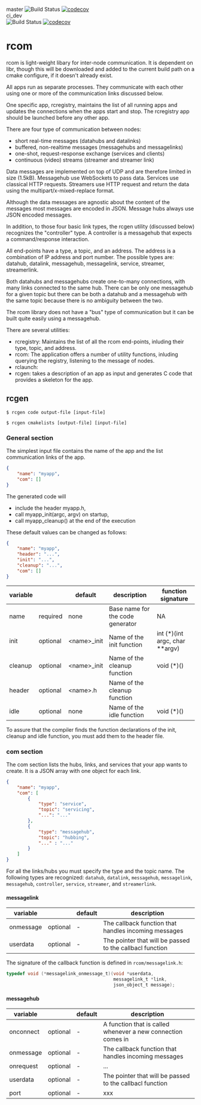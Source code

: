 master
![Build Status](https://github.com/romi/rcom/workflows/CI/badge.svg?branch=master)
[![codecov](https://codecov.io/gh/romi/rcom/branch/master/graph/badge.svg)](https://codecov.io/gh/romi/rcom)    
ci_dev  
![Build Status](https://github.com/romi/rcom/workflows/CI/badge.svg?branch=ci_dev)
[![codecov](https://codecov.io/gh/romi/rcom/branch/ci_dev/graph/badge.svg)](https://codecov.io/gh/romi/rcom)

# rcom
rcom is light-weight libary for inter-node communication. It is dependent on libr, though this will be downloaded and added to the current build path on a cmake configure, if it doesn't already exist.

All apps run as separate processes. They communicate with each other using one or more of the communication links discussed below. 

One specific app, rcregistry, maintains the list of all running apps and updates the connections when the apps start and stop. The rcregistry app should be launched before any other app. 


There are four type of communication between nodes:
* short real-time messages (datahubs and datalinks)
* buffered, non-realtime messages (messagehubs and messagelinks)
* one-shot, request-response exchange (services and clients)
* continuous (video) streams (streamer and streamer link)

Data messages are implemented on top of UDP and are therefore limited in size (1.5kB). Messagehub use WebSockets to pass data. Services use classical HTTP requests. Streamers use HTTP request and return the data using the multipart/x-mixed-replace format.

Although the data messages are agnostic about the content of the messages most messages are encoded in JSON. Message hubs always use JSON encoded messages. 

In addition, to those four basic link types, the rcgen utility (discussed below) recognizes the "controller" type. A controller is a messagehub that expects a command/response interaction.

All end-points have a type, a topic, and an address. The address is a combination of IP address and port number. The possible types are: datahub, datalink, messagehub, messagelink, service, streamer, streamerlink.

Both datahubs and messagehubs create one-to-many connections, with many links connected to the same hub. There can be only one messagehub for a given topic but there can be both a datahub and a messagehub with the same topic because there is no ambiguity between the two.


The rcom library does not have a "bus" type of communication but it can be built quite easily using a messagehub. 

There are several utilities:
* rcregistry: Maintains the list of all the rcom end-points, inluding their type, topic, and address. 
* rcom: The application offers a number of utility functions, inluding querying the registry, listening to the message of nodes.
* rclaunch: 
* rcgen: takes a description of an app as input and generates C code that provides a skeleton for the app.


## rcgen

```console
$ rcgen code output-file [input-file]
```

```console
$ rcgen cmakelists [output-file] [input-file]
```


### General section

The simplest input file contains the name of the app and the list communication links of the app. 

```json
{
    "name": "myapp",
    "com": []
}
```

The generated code will 
* include the header myapp.h,
* call myapp_init(argc, argv) on startup,
* call myapp_cleanup() at the end of the execution

These default values can be changed as follows:

```json
{
    "name": "myapp",
    "header": "...",
    "init": "...",
    "cleanup": "...",
    "com": []
}
```


|variable|   |default|description|function signature|
|---|---|---|---|---|
|name|required| none |Base name for the code generator|NA|
|init|optional|\<name\>_init|Name of the init function|int (*)(int argc, char **argv)|
|cleanup|optional|\<name\>_init|Name of the cleanup function|void (*)()|
|header|optional|\<name\>.h|Name of the cleanup function| |
|idle|optional|none|Name of the idle function|void (*)()|


To assure that the compiler finds the function declarations of the init, cleanup and idle function, you must add them to the header file.

### com section

The com section lists the hubs, links, and services that your app wants to create. It is a JSON array with one object for each link. 

```json
{
    "name": "myapp",
    "com": [
        {
            "type": "service",
            "topic": "servicing",
            "...": "..."
        },
        {
            "type": "messagehub",
            "topic": "hubbing",
            "..." : "..."
        }
    ]
}
```

For all the links/hubs you must specify the type and the topic name. The following types are recognized: `datahub`, `datalink`, `messagehub`, `messagelink`, `messagehub`, `controller`, `service`, `streamer`, and `streamerlink`.


#### messagelink

|variable|   |default|description|
|---|---|---|---|
|onmessage|optional| - |The callback function that handles incoming messages|
|userdata|optional| - |The pointer that will be passed to the callbacl function|

The signature of the callback function is defined in `rcom/messagelink.h`:

```c
typedef void (*messagelink_onmessage_t)(void *userdata,
                                        messagelink_t *link,
                                        json_object_t message);
```


#### messagehub

|variable|   |default|description|
|---|---|---|---|
|onconnect|optional| - |A function that is called whenever a new connection comes in|
|onmessage|optional| - |The callback function that handles incoming messages|
|onrequest|optional| - |...|
|userdata|optional| - |The pointer that will be passed to the callbacl function|
|port|optional| - |xxx|
